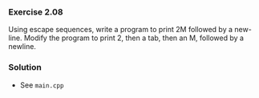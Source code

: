 ### Exercise 2.08

Using escape sequences, write a program to print 2M followed by a new-
line. Modify the program to print 2, then a tab, then an M, followed by a newline.

### Solution

* See `main.cpp`
